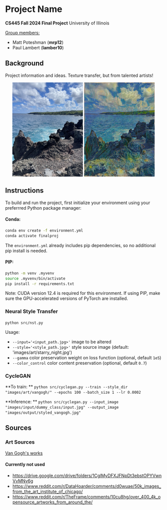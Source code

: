 # Project Name
**CS445 Fall 2024 Final Project** University of Illinois  

<ins>Group members:</ins>  
* Matt Poteshman (**mrp12**)  
* Paul Lambert (**lamber10**)  

## Background
Project information and ideas. Texture transfer, but from talented artists! 

<p align="center">
  <img src="docs/images/b0.png" width="45%" />
  <img src="docs/images/b1.png" width="45%" />
</p>


## Instructions
To build and run the project, first initialize your environment using your preferrred Python package manager:

#### Conda:
```bash
conda env create -f environment.yml
conda activate finalproj
```

The `environment.yml` already includes pip dependencies, so no additional pip install is needed. 

#### PIP:
```bash
python -m venv .myvenv
source .myvenv/bin/activate
pip install -r requirements.txt
```

Note: CUDA version 12.4 is required for this environment. If using PIP, make sure the GPU-accelerated versions of PyTorch are installed.


### Neural Style Transfer
```python src/nst.py```

Usage:
* `--input='<input_path.jpg>'` image to be altered
* `--style='<style_path.jpg>'` style source image (default: 'images/art/starry_night.jpg')
* `--gamma` color preservation weight on loss function (optional, default `1e5`)
* `--color_control` color content preservation (optional, default `0.7`)


### CycleGAN
**To train:  **
```python src/cyclegan.py --train --style_dir "images/art/vangogh/" --epochs 100 --batch_size 1 --lr 0.0002```    

**Inference:  **
```python src/cyclegan.py --input_image "images/input/dummy_class/input.jpg" --output_image "images/output/styled_vangogh.jpg"```


## Sources

### Art Sources

[Van Gogh's works](https://www.nga.gov/collection/artist-info.1349.html#works)

#### Currently not used
* https://drive.google.com/drive/folders/1CglMyDFXJFNpDt3ebstOPYVwnVvMNv6g
* https://www.reddit.com/r/DataHoarder/comments/d0wuae/50k_images_from_the_art_institute_of_chicago/
* https://www.reddit.com/r/TheFrame/comments/10cu8hg/over_400_4k_opensource_artworks_from_around_the/
